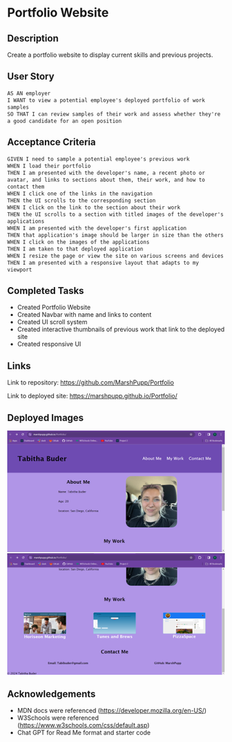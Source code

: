 # Portfolio Website

## Description ##
Create a portfolio website to display current skills and previous projects.

## User Story ##
~~~
AS AN employer
I WANT to view a potential employee's deployed portfolio of work samples
SO THAT I can review samples of their work and assess whether they're a good candidate for an open position
~~~
## Acceptance Criteria ##
~~~
GIVEN I need to sample a potential employee's previous work
WHEN I load their portfolio
THEN I am presented with the developer's name, a recent photo or avatar, and links to sections about them, their work, and how to contact them
WHEN I click one of the links in the navigation
THEN the UI scrolls to the corresponding section
WHEN I click on the link to the section about their work
THEN the UI scrolls to a section with titled images of the developer's applications
WHEN I am presented with the developer's first application
THEN that application's image should be larger in size than the others
WHEN I click on the images of the applications
THEN I am taken to that deployed application
WHEN I resize the page or view the site on various screens and devices
THEN I am presented with a responsive layout that adapts to my viewport
~~~
## Completed Tasks ##
* Created Portfolio Website
* Created Navbar with name and links to content
* Created UI scroll system
* Created interactive thumbnails of previous work that link to the deployed site
* Created responsive UI

## Links ##
Link to repository: https://github.com/MarshPupp/Portfolio

Link to deployed site: https://marshpupp.github.io/Portfolio/
## Deployed Images ##

![First image of deployed site](./assets/images/portfolioSC-1.png)
![Second image of deployed site](./assets/images/portfolioSC-2.png)

## Acknowledgements ##
* MDN docs were referenced (https://developer.mozilla.org/en-US/)
* W3Schools were referenced (https://www.w3schools.com/css/default.asp)
* Chat GPT for Read Me format and starter code